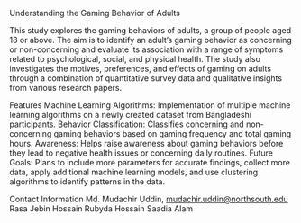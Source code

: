 Understanding the Gaming Behavior of Adults

This study explores the gaming behaviors of adults, a group of people aged 18 or above. The aim is to identify an adult’s gaming behavior as concerning or non-concerning and evaluate its association with a range of symptoms related to psychological, social, and physical health. The study also investigates the motives, preferences, and effects of gaming on adults through a combination of quantitative survey data and qualitative insights from various research papers.

Features
Machine Learning Algorithms: Implementation of multiple machine learning algorithms on a newly created dataset from Bangladeshi participants.
Behavior Classification: Classifies concerning and non-concerning gaming behaviors based on gaming frequency and total gaming hours.
Awareness: Helps raise awareness about gaming behaviors before they lead to negative health issues or concerning daily routines.
Future Goals: Plans to include more parameters for accurate findings, collect more data, apply additional machine learning models, and use clustering algorithms to identify patterns in the data.

Contact Information
Md. Mudachir Uddin, mudachir.uddin@northsouth.edu
Rasa Jebin Hossain
Rubyda Hossain
Saadia Alam

